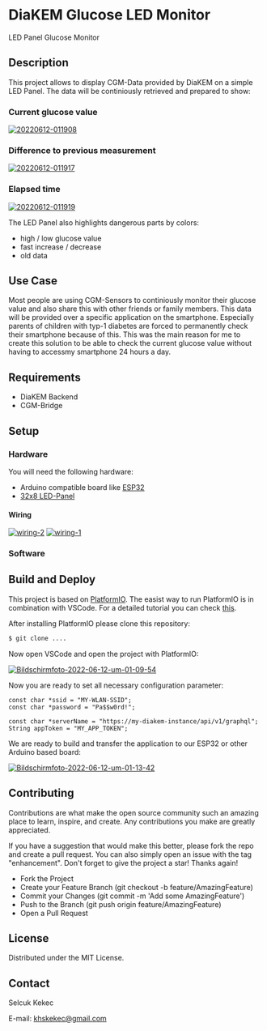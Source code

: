 # DiaKEM Glucose LED Monitor

LED Panel Glucose Monitor

## Description

This project allows to display CGM-Data provided by DiaKEM on a simple LED Panel. The data will be continiously retrieved and prepared to show:

### Current glucose value

<a href="https://ibb.co/7JDZZXZ"><img src="https://i.ibb.co/TBG77k7/20220612-011908.jpg" alt="20220612-011908" border="0"></a>

### Difference to previous measurement

<a href="https://ibb.co/GJ1F32h"><img src="https://i.ibb.co/fSKQGpc/20220612-011917.jpg" alt="20220612-011917" border="0"></a>

### Elapsed time

<a href="https://ibb.co/NmhN8X1"><img src="https://i.ibb.co/wwHQ9TJ/20220612-011919.jpg" alt="20220612-011919" border="0"></a>

The LED Panel also highlights dangerous parts by colors:

* high / low glucose value
* fast  increase / decrease
* old data

## Use Case

Most people are using CGM-Sensors to continiously monitor their glucose value and also share this with other friends or family members. This data will
be provided over a specific application on the smartphone. Especially parents of children with typ-1 diabetes are forced to permanently check their
smartphone because of this. This was the main reason for me to create this solution to be able to check the current glucose value without having to accessmy smartphone 24 hours a day.

## Requirements

* DiaKEM Backend
* CGM-Bridge

## Setup

### Hardware

You will need the following hardware:

* Arduino compatible board like [ESP32](https://www.alibaba.com/product-detail/Wholesale-ESP32-ESP32S-ESP32-DEVKIT-V1_1600135879207.html?spm=a2700.galleryofferlist.normal_offer.d_title.75ee5a8fznPakc&s=p)
* [32x8 LED-Panel](https://www.alibaba.com/product-detail/Bendable-Pixel-Matrix-Programmable-RGB-SMD_62535391592.html?spm=a2700.galleryofferlist.normal_offer.d_image.1d4b781cYiWWla<F10>)

#### Wiring

<a href="https://ibb.co/kQGHZYL"><img src="https://i.ibb.co/Ln0kK4T/wiring-2.jpg" alt="wiring-2" border="0"></a>
<a href="https://ibb.co/NFgvh0V"><img src="https://i.ibb.co/7Sxfc3Y/wiring-1.jpg" alt="wiring-1" border="0"></a>

### Software

## Build and Deploy

This project is based on [PlatformIO](https://platformio.org/). The easist way to run PlatformIO is in combination with VSCode.
For a detailed tutorial you can check [this](https://docs.platformio.org/en/latest/integration/ide/vscode.html#ide-vscode).

After installing PlatformIO please clone this repository:

```bash
$ git clone ....
```

Now open VSCode and open the project with PlatformIO:

<a href="https://ibb.co/XLy06Nh"><img src="https://i.ibb.co/B34WvdX/Bildschirmfoto-2022-06-12-um-01-09-54.png" alt="Bildschirmfoto-2022-06-12-um-01-09-54" border="0"></a>

Now you are ready to set all necessary configuration parameter:

```
const char *ssid = "MY-WLAN-SSID";
const char *password = "Pa$$w0rd!";

const char *serverName = "https://my-diakem-instance/api/v1/graphql";
String appToken = "MY_APP_TOKEN";
```

We are ready to build and transfer the application to our ESP32 or other Arduino based board:

<a href="https://ibb.co/hHsw5ZS"><img src="https://i.ibb.co/92nSXV7/Bildschirmfoto-2022-06-12-um-01-13-42.png" alt="Bildschirmfoto-2022-06-12-um-01-13-42" border="0"></a>

## Contributing

Contributions are what make the open source community such an amazing place to learn, inspire, and create. 
Any contributions you make are greatly appreciated.

If you have a suggestion that would make this better, please fork the repo and create a pull request. 
You can also simply open an issue with the tag "enhancement". Don't forget to give the project a star! Thanks again!

* Fork the Project
* Create your Feature Branch (git checkout -b feature/AmazingFeature)
* Commit your Changes (git commit -m 'Add some AmazingFeature')
* Push to the Branch (git push origin feature/AmazingFeature)
* Open a Pull Request

## License

Distributed under the MIT License.

## Contact

Selcuk Kekec

E-mail: [khskekec@gmail.com](khskekec@gmail.com)
